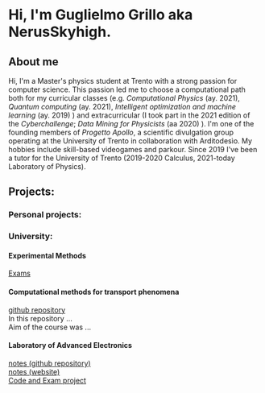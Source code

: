 # Hi, I'm Guglielmo Grillo aka NerusSkyhigh.

## About me
Hi, I'm a Master's physics student at Trento with a strong passion for computer science. This passion led me to choose a computational path both for my curricular classes (e.g. _Computational Physics_ (ay. 2021),  _Quantum computing_ (ay. 2021), _Intelligent optimization and machine learning_ (ay. 2019) ) and extracurricular (I took part in the 2021 edition of the _Cyberchallenge_; _Data Mining for Physicists_ (aa 2020) ). I'm one of the founding members of _Progetto Apollo_, a scientific divulgation group operating at the University of Trento in collaboration with Arditodesìo. My hobbies include skill-based videogames and parkour. Since 2019 I've been a tutor for the University of Trento (2019-2020 Calculus, 2021-today Laboratory of Physics).


## Projects:

### Personal projects:

### University:

#### Experimental Methods
[Exams](https://github.com/NerusSkyhigh/experimental_methods)

#### Computational methods for transport phenomena
[github repository](https://github.com/NerusSkyhigh/CMfTP)  
In this repository ...  
Aim of the course was ...

#### Laboratory of Advanced Electronics
[notes (github repository)](https://github.com/NerusSkyhigh/Advanced-Electronics)  
[notes (website)](https://nerusskyhigh.github.io/Advanced-Electronics/README.html)  
[Code and Exam project](https://github.com/NerusSkyhigh/LoAE-code)  


<!-- I believe that life can arise only from the opposites and, because of that, our lives are full of conflicts: love and differences, passions and work, play and study. Sometimes I feel that one life is not enough to do everything I wish to do. Yet, there is hope. If only I manage to find a balance between all these opposite forces. This is a portfolio where I collect all the things I do while trying to find balance. -->

<!--
- 🔭 I just launched my first course: [Become A VS Code SuperHero!][course]!
- 🌱 I’m currently learning everything 🤣
- 👯 I’m looking to collaborate with other content creators
- 🥅 2020 Goals: Contribute more to Open Source projects
- ⚡ Fun fact: I love to draw and play guitar / drums
-->


<!--
## University 📖
I'm currently getting a Master Degree in Physics. My specialisation path is Statistical Mechanics with a focus on computational methods. I choose this path because...

---

## Progetto Apollo 🚀

PA
---

## Work 💡

Some
---

## Parkour 🏃🔥
After spending many years without finding something I enjoy doing, I came across parkour in my second year of University. It was a revelation: parkour is freedom, rules and challenges all at the same time. I'm not a pro, but I never miss an opportunity to challenge myself. My next goal is to manage to perform a front flip. During these times where gatherings are not the best idea, I tend to work out at home to be ready when we will be able to train outside once again.

---

## Videogames 🎮
Games are a big part of my life because they represent how I aim to live my life: with a good story worth to be told, challenging and always with more room for improvement.

Lately I've been playing a lot of Doom Eternal, right now my goal is to beat again the DLC at Nightmare without using the Sentinel Armor during the last boss battle.

<details>
  <summary>Other games I loved, in no particular order, are:</summary>
  <img alt="Hollow Knight" width="184px" height="69px" src="assets/games/hollowknight.jpg" />
  <img alt="Sekiro™: Shadows Die Twice" width="184px" height="69px" src="assets/games/sekiro.jpg" />
  <img alt="Celeste" width="184px" height="69px" src="assets/games/celeste.jpg" />
  <img alt="Dark Souls" width="184px" height="69px" src="assets/games/darksouls.jpg" />
  <img alt="Portal 1&2" width="184px" height="69px" src="assets/games/portal2.jpg" />
  <img alt="Half Life Series" width="184px" height="69px" src="assets/games/hl2.jpg" />
</details>

---


## Connect with me:

[<img align="left" alt="." width="22px" src="https://raw.githubusercontent.com/iconic/open-iconic/master/svg/globe.svg" />][website]
[<img align="left" alt="Guglielmo Grillo | LinkedIn" width="22px" src="https://cdn.jsdelivr.net/npm/simple-icons@v3/icons/linkedin.svg" />][linkedin]
[<img align="left" alt="nerusskyhigh | Instagram" width="22px" src="https://cdn.jsdelivr.net/npm/simple-icons@v3/icons/instagram.svg" />][instagram]
[<img align="left" alt="nerusskyhigh | Twitter" width="22px" src="https://cdn.jsdelivr.net/npm/simple-icons@v3/icons/twitter.svg" />][twitter]


<br />

## Languages and Tools:

[<img align="left" alt="Python" width="26px" src="assets/icons/python.svg" />][website]

<!-- https://simpleicons.org/ -->


[website]: https://nerusskyhigh.github.io/
[twitter]: https://twitter.com/nerusskyhigh
[instagram]: https://www.instagram.com/_sir_gg_/
[linkedin]: https://www.linkedin.com/in/guglielmo-grillo/
